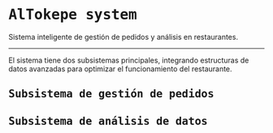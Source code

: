 # <samp>AlTokepe system</samp>
Sistema inteligente de gestión de pedidos y análisis en restaurantes.

---

El sistema tiene dos subsistemas principales, integrando estructuras de 
datos avanzadas para optimizar el funcionamiento del restaurante.

## <samp>Subsistema de gestión de pedidos</samp>

## <samp>Subsistema de análisis de datos</samp>

